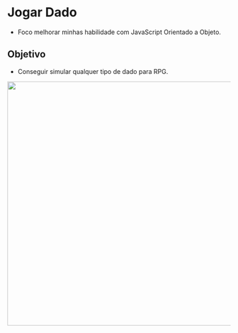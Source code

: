 # Jogar Dado
 - Foco melhorar minhas habilidade com JavaScript Orientado a Objeto.

## Objetivo
 - Conseguir simular qualquer tipo de dado para RPG.


<p align="center">
  <img width="550" src="https://rpgmaisbarato.com/assets/upload/produtos/5a6fa5b9b2f96/83911_7pcs-bag-High-Quality-Marble-effect-Dice-Set-D4-d6-d8-d10-d10-d12-d20-dice-4.jpg">
</p>
